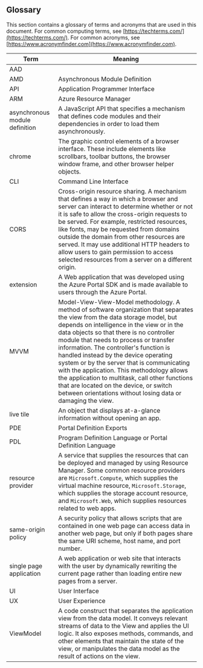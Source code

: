 <a name="glossary"></a>
## Glossary

This section contains a glossary of terms and acronyms that are used in this document. For common computing terms, see [https://techterms.com/](https://techterms.com/). For common acronyms, see [https://www.acronymfinder.com](https://www.acronymfinder.com).

| Term                              | Meaning |
| ---                               | --- |
| AAD                               |  |
| AMD                               | Asynchronous Module Definition |
| API                               | Application Programmer Interface |
| ARM                               | Azure Resource Manager | 
| asynchronous module definition    | A JavaScript API that specifies a mechanism that defines code modules and their dependencies in order to load them asynchronously. |
| chrome | The graphic control elements of a browser interface. These include elements like scrollbars, toolbar buttons,  the browser window frame, and other browser helper objects. | 
| CLI                               | Command Line Interface |
| CORS | Cross-origin resource sharing. A mechanism that defines a way in which a browser and server can interact to determine whether or not it is safe to allow the cross-origin requests to be served.  For example, restricted resources, like  fonts,  may be requested from domains outside the domain from other resources are served. It may use additional HTTP headers to allow users to gain permission to access selected resources from a server on a different origin. | 
| extension                         | A Web application that was developed using the Azure Portal SDK and is made available to users through the Azure Portal. |
| MVVM                 | Model-View-View-Model methodology.  A  method of software organization that separates the view from the data storage model, but depends on intelligence in the view or in the data objects so that there is no controller module that needs to process or transfer information.  The controller's function is handled instead by the device operating system or by the server that is communicating with the application. This methodology allows the application to multitask, call other functions that are located on the device, or switch between orientations without losing data or damaging the view. |
| live tile                         | An object that displays at-a-glance information without opening an app. |
| PDE | Portal Definition Exports | 
| PDL | Program Definition Language or Portal Definition Language |
| resource provider   | A service that supplies the resources that can be deployed and managed by using Resource Manager. Some common resource providers are `Microsoft.Compute`, which supplies the virtual machine resource, `Microsoft.Storage`, which supplies the storage account resource, and `Microsoft.Web`, which supplies resources related to web apps.  |
| same-origin policy | A security policy that allows scripts that are contained in one web page can access data in another web page, but only if both pages share the same URI scheme, host name, and port number.  |
| single page application           | A web application or web site that interacts with the user by dynamically rewriting the current page rather than loading entire new pages from a server. | 
| UI                                | User Interface |
| UX                                | User Experience |
| ViewModel | A code construct that separates the application view from the data model.  It conveys relevant streams of data to the View and applies the UI logic.  It also exposes methods, commands, and other elements that maintain the state of the view, or manipulates the data model as the result of actions on the view.  | 


